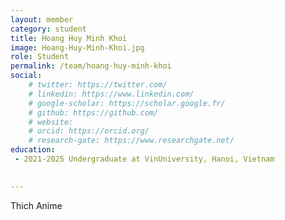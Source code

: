```yaml
---
layout: member
category: student
title: Hoang Huy Minh Khoi
image: Hoang-Huy-Minh-Khoi.jpg
role: Student
permalink: /team/hoang-huy-minh-khoi
social:
    # twitter: https://twitter.com/
    # linkedin: https://www.linkedin.com/
    # google-scholar: https://scholar.google.fr/
    # github: https://github.com/
    # website:
    # orcid: https://orcid.org/
    # research-gate: https://www.researchgate.net/
education:
 - 2021-2025 Undergraduate at VinUniversity, Hanoi, Vietnam
 

---
```


Thich Anime
